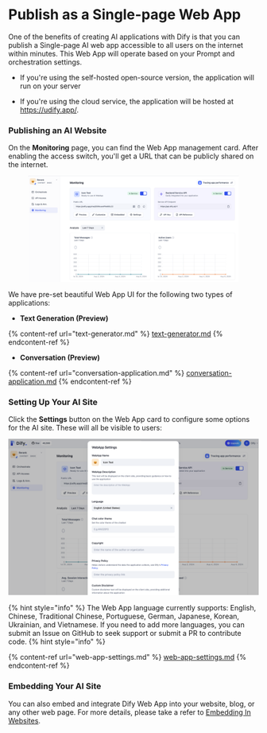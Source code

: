 # Publish as a Single-page Web App

One of the benefits of creating AI applications with Dify is that you can publish a Single-page AI web app accessible to all users on the internet within minutes. This Web App will operate based on your Prompt and orchestration settings.

- If you're using the self-hosted open-source version, the application will run on your server

- If you're using the cloud service, the application will be hosted at <https://udify.app/>.


### Publishing an AI Website

On the **Monitoring** page, you can find the Web App management card. After enabling the access switch, you'll get a URL that can be publicly shared on the internet.

<figure><img src="../../../../img/en-public-web-app.png" alt=""><figcaption></figcaption></figure>

We have pre-set beautiful Web App UI for the following two types of applications:

- **Text Generation (Preview)**

{% content-ref url="text-generator.md" %}
[text-generator.md](text-generator.md)
{% endcontent-ref %}

- **Conversation (Preview)**

{% content-ref url="conversation-application.md" %}
[conversation-application.md](conversation-application.md)
{% endcontent-ref %}

### Setting Up Your AI Site

Click the **Settings** button on the Web App card to configure some options for the AI site. These will all be visible to users:

![](../../../../img/en-web-app-settings.png)

{% hint style="info" %}
The Web App language currently supports: English, Chinese, Traditional Chinese, Portuguese, German, Japanese, Korean, Ukrainian, and Vietnamese. If you need to add more languages, you can submit an Issue on GitHub to seek support or submit a PR to contribute code.
{% hint style="info" %}

{% content-ref url="web-app-settings.md" %}
[web-app-settings.md](web-app-settings.md)
{% endcontent-ref %}

### Embedding Your AI Site

You can also embed and integrate Dify Web App into your website, blog, or any other web page. For more details, please take a refer to [Embedding In Websites](https://docs.dify.ai/guides/application-publishing/embedding-in-websites).
